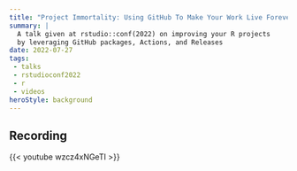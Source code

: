 ```yaml
---
title: "Project Immortality: Using GitHub To Make Your Work Live Forever"
summary: | 
  A talk given at rstudio::conf(2022) on improving your R projects 
  by leveraging GitHub packages, Actions, and Releases
date: 2022-07-27
tags: 
 - talks
 - rstudioconf2022
 - r
 - videos
heroStyle: background
---
```


## Recording
{{< youtube wzcz4xNGeTI >}}
